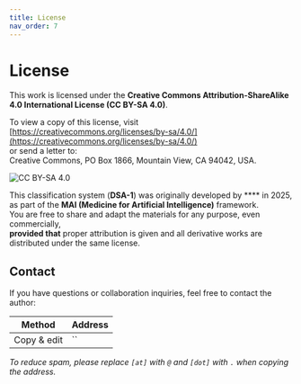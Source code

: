 ```yaml
---
title: License
nav_order: 7
---
```


# License

This work is licensed under the **Creative Commons Attribution-ShareAlike 4.0 International License (CC BY-SA 4.0)**.

To view a copy of this license, visit  
[https://creativecommons.org/licenses/by-sa/4.0/](https://creativecommons.org/licenses/by-sa/4.0/)  
or send a letter to:  
Creative Commons, PO Box 1866, Mountain View, CA 94042, USA.

![CC BY-SA 4.0](https://licensebuttons.net/l/by-sa/4.0/88x31.png)

This classification system (**DSA-1**) was originally developed by **** in 2025,  
as part of the **MAI (Medicine for Artificial Intelligence)** framework.  
You are free to share and adapt the materials for any purpose, even commercially,  
**provided that** proper attribution is given and all derivative works are distributed under the same license.

## Contact

If you have questions or collaboration inquiries, feel free to contact the author:

| Method | Address |
|--------|---------|
| Copy & edit | `` |

*To reduce spam, please replace `[at]` with `@` and `[dot]` with `.` when copying the address.*
